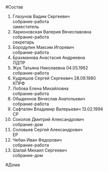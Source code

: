 #Состав  
1. Глазунов Вадим Сергеевич  
    собрание-работа  
    заместитель  
2. Харионовская Валерия Вячеславовна  
    собрание-работа  
    секретарь  
3. Бородулин Максим Игоревич  
    собрание-работа  
4. Брахманова Анастасия Андреевна  
    ЛДПР  
5. Жук Татьяна Николаевна 04.05.1962  
    собрание-работа  
6. Кудряшов Сергей Сергеевич 28.09.1980  
    КПРФ  
7. Лобова Елена Михайловна  
    собрание-работа  
8. Обыденнов Вячеслав Анатольевич  
    собрание-работа  
9. Сафталян Владимир Валерьевич 13.02.1994  
    СР  
10. Соколов Дмитрий Александрович  
    собрание-дом  
11. Соловьев Сергей Александрович  
    ЕР  
12. Чебан Иван Федорович  
    собрание-работа  
13. Шалай Михаил Сергеевич  
    собрание-дом  
  
#Дома  
